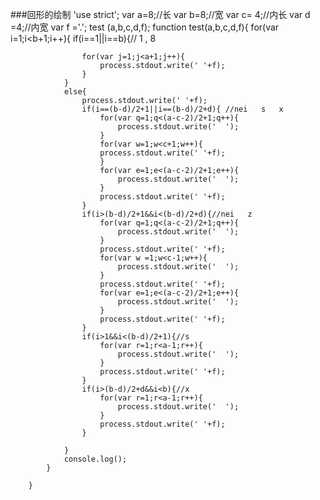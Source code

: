 ###回形的绘制
        'use strict';
        var a=8;//长
        var b=8;//宽
        var c= 4;//内长
        var d =4;//内宽
        var f ='.';
        test (a,b,c,d,f);
        function test(a,b,c,d,f){
            for(var i=1;i<b+1;i++){
                if(i==1||i==b){//  1  ,  8
          
                    for(var j=1;j<a+1;j++){
                        process.stdout.write(' '+f);
                    }
                }
                else{
                    process.stdout.write(' '+f);
                    if(i==(b-d)/2+1||i==(b-d)/2+d){ //nei   s   x
                        for(var q=1;q<(a-c-2)/2+1;q++){
                            process.stdout.write('  ');
                        } 
                        for(var w=1;w<c+1;w++){
                        process.stdout.write(' '+f);
                        }
                        for(var e=1;e<(a-c-2)/2+1;e++){
                            process.stdout.write('  ');
                        }
                        process.stdout.write(' '+f);
                    }
                    if(i>(b-d)/2+1&&i<(b-d)/2+d){//nei   z
                        for(var q=1;q<(a-c-2)/2+1;q++){
                            process.stdout.write('  ');
                        }
                        process.stdout.write(' '+f);
                        for(var w =1;w<c-1;w++){
                            process.stdout.write('  ');
                        }
                        process.stdout.write(' '+f);
                        for(var e=1;e<(a-c-2)/2+1;e++){
                            process.stdout.write('  ');
                        }
                        process.stdout.write(' '+f);
                    }
                    if(i>1&&i<(b-d)/2+1){//s
                        for(var r=1;r<a-1;r++){
                            process.stdout.write('  ');
                        }
                        process.stdout.write(' '+f);
                    }
                    if(i>(b-d)/2+d&&i<b){//x
                        for(var r=1;r<a-1;r++){
                            process.stdout.write('  ');
                        }
                        process.stdout.write(' '+f);
                    }
           
                }
                console.log();
            }

        }